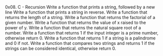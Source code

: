 0x08. C - Recursion
Write a function that prints a string, followed by a new line
Write a function that prints a string in reverse.
Write a function that returns the length of a string.
Write a function that returns the factorial of a given number.
Write a function that returns the value of x raised to the power of y.
Write a function that returns the natural square root of a number.
Write a function that returns 1 if the input integer is a prime number, otherwise return 0.
Write a function that returns 1 if a string is a palindrome and 0 if not.
Write a function that compares two strings and returns 1 if the strings can be considered identical, otherwise return 0.
